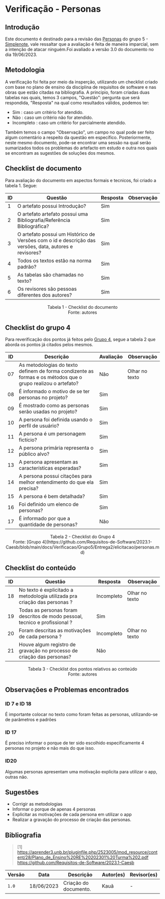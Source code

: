 # Verificação - Personas

## Introdução

Este documento é destinado para a revisão das [Personas](https://github.com/Requisitos-de-Software/2023.1-Simplenote/blob/main/docs/elicitacao/personas.md) do grupo 5 - [Simplenote](https://github.com/Requisitos-de-Software/2023.1-Simplenote), vale ressaltar que a avaliação é feita de maneira imparcial, sem a intenção de atacar ninguém.Foi avaliado a versão 3.0 do documento no dia 19/06/2023.

## Metodologia

A verificação foi feita por meio da insperção, utilizando um checklist criado com base no plano de ensino da disciplina de requisitos de software e nas obras que estão citadas na bibliografia. A principio, foram criadas duas tabelas nas quais, temos 3 campos, "Questão": pergunta que será respondida, "Resposta" na qual como resultados válidos, podemos ter:

- Sim : caso um critério for atendido.
- Não : caso um critério não for atendido.
- Incompleto : caso um critério for parcialmente atendido.

Também temos o campo "Observação", um campo no qual pode ser feito algum comentário a respeito da questão em específico. Posteriormente, neste mesmo documento, pode-se encontrar uma sessão na qual serão sumarizados todos os problemas do artefacto em estudo e outra nos quais se encontram as sugestões de soluções dos mesmos.

## Checklist de documento
Para avaliação do documento em aspectos formais e tecnicos, foi criado a tabela 1. Segue:

|ID|Questão|Resposta|Observação|
|--|-------|--------|----------|
|1|O artefato possui Introdução?                                                                                |   Sim     |          |
|2|O artefato artefato possui uma Bibliografia/Referência Bibliográfica?                                        |   Sim     |          |
|3|O artefato possui um Histórico de Versões com o id e descrição das versões, data, autores e revisores?       |   Sim     |          |
|4|Todos os textos estão na norma padrão?                                                                       |   Sim     |          |
|5|As tabelas são chamadas no texto?                                                                            |   Sim     |          |
|6|Os revisores são pessoas diferentes dos autores?                                                             |   Sim     |          |

<p align="center"> Tabela 1 - Checklist do documento <br> Fonte: autores </p>

## Checklist do grupo 4
Para reverificação dos pontos já feitos pelo [Grupo 4](https://github.com/Requisitos-de-Software/2023.1-Caesb), segue a tabela 2 que aborda os pontos já citados pelos mesmos.

| ID  | Descrição | Avaliação | Observação |
| --- | --------- | --------- | ---------- |
| 07  | As metodologias do texto definem de forma condizente as formas e os métodos que o grupo realizou o artefato? | Não | Olhar no texto |
| 08  | É informado o motivo de se ter personas no projeto? | Sim ||
| 09  | É mostrado como as personas serão usadas no projeto?| Sim ||
| 10  | A persona foi definida usando o perfil de usuário?| Sim ||
| 11  | A persona é um personagem fictício?| Sim ||
| 12  | A persona primária representa o público alvo?| Sim ||
| 13  | A persona apresentam as características esperadas? | Sim ||
| 14  | A persona possui citações para melhor entendimento do que ela precisa? | Sim ||
| 15  | A persona é bem detalhada?| Sim ||
| 16  | Foi definido um elenco de personas?| Sim ||
| 17  | É informado por que a quantidade de personas?| Não ||


<p align="center"> Tabela 2 - Checklist do Grupo 4 <br> Fonte: [Grupo 4](https://github.com/Requisitos-de-Software/2023.1-Caesb/blob/main/docs/Verificacao/Grupo5/Entrega2/elicitacao/personas.md) </p>

## Checklist do conteúdo

| ID  | Questão | Resposta | Observação |
| --- | ------- | -------- | ---------- |
|  18 |  No texto é explicitado a metodologia utilizada pra criação das personas ?   |  Incompleto   |  Olhar no texto       |
|  19 |  Todas as personas foram descritos de modo pessoal, tecnico e profissional ? |    Sim  |        |
|  20 |  Foram descritas as motivações de cada persona ?                             |    Incompleto |     Olhar no texto   |
|  21 |  Houve algum registro de gravação no processo de criação das personas?       |   Não   |        |
  
<p align="center"> Tabela 3 - Checklist dos pontos relativos ao conteúdo <br> Fonte: autores </p>

## Observações e Problemas encontrados

### ID 7 e ID 18
É importante colocar no texto como foram feitas as personas, utilizando-se de parâmetros e padrões

### ID 17
É preciso informar o porque de ter sido escolhido especificamente 4 personas no projeto e não mais do que isso.

### ID20 
Algumas personas apresentam uma motivação explicita para utilizar o app, outras não.

## Sugestões
- Corrigir as metodologias
- Informar o porque de apenas 4 personas
- Explicitar as motivações de cada persona em utilizar o app
- Realizar a gravação do processo de criação das personas.

## Bibliografia

> [1] https://aprender3.unb.br/pluginfile.php/2523005/mod_resource/content/28/Plano_de_Ensino%20RE%20202301%20Turma%202.pdf </br>
https://github.com/Requisitos-de-Software/2023.1-Caesb

| Versão | Data       | Descrição             | Autor(es) | Revisor(es)        |
| ------ | ---------- | --------------------- | --------- | ------------------ |
| `1.0`  | 18/06/2023 | Criação do documento. | Kauã      |       -            |
